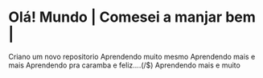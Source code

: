 # Olá! Mundo | Comesei a manjar bem |
 Criano um novo repositorio
Aprendendo muito mesmo 
Aprendendo mais e mais 
Aprendendo pra caramba e feliz....(/$)
Aprendendo mais e muito 
